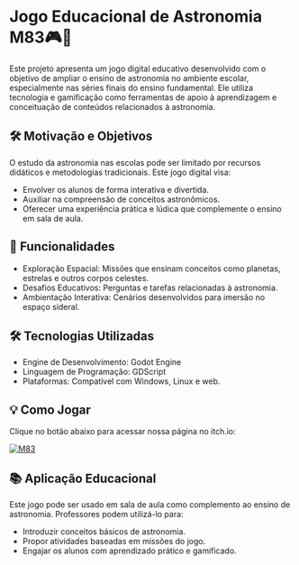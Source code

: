 # Jogo Educacional de Astronomia M83🎮🌌

Este projeto apresenta um jogo digital educativo desenvolvido com o objetivo de ampliar o ensino de astronomia no ambiente escolar, especialmente nas séries finais do ensino fundamental. Ele utiliza tecnologia e gamificação como ferramentas de apoio à aprendizagem e conceituação de conteúdos relacionados à astronomia.

##  🛠 Motivação e Objetivos

O estudo da astronomia nas escolas pode ser limitado por recursos didáticos e metodologias tradicionais. Este jogo digital visa:

  - Envolver os alunos de forma interativa e divertida.
  - Auxiliar na compreensão de conceitos astronômicos.
  - Oferecer uma experiência prática e lúdica que complemente o ensino em sala de aula.

## 🚀 Funcionalidades

  - Exploração Espacial: Missões que ensinam conceitos como planetas, estrelas e outros corpos celestes.
  - Desafios Educativos: Perguntas e tarefas relacionadas à astronomia.
  - Ambientação Interativa: Cenários desenvolvidos para imersão no espaço sideral.

## 🛠 Tecnologias Utilizadas

  - Engine de Desenvolvimento: Godot Engine
  - Linguagem de Programação: GDScript
  - Plataformas: Compatível com Windows, Linux e web.

## 💡 Como Jogar
Clique no botão abaixo para acessar nossa página no itch.io:

[![M83](https://img.shields.io/badge/Jogar%20no-itch.io-red?style=for-the-badge&logo=itch.io)](https://lucs-blanger.itch.io/m83)
  
## 📚 Aplicação Educacional

Este jogo pode ser usado em sala de aula como complemento ao ensino de astronomia. Professores podem utilizá-lo para:

  - Introduzir conceitos básicos de astronomia.
  - Propor atividades baseadas em missões do jogo.
  - Engajar os alunos com aprendizado prático e gamificado.

